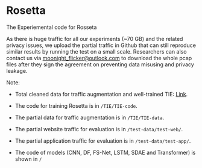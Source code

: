 # Rosetta
The Experiemental code for Rosseta

As there is huge traffic for all our experiments (~70 GB) and the related privacy issues, we upload the partial traffic in Github that can still reproduce similar results by running the test on a small scale. Researchers can also contact us via <moonight_flicker@outlook.com> to download the whole pcap files after they sign the agreement on preventing data misusing and privacy leakage. 

Note:

- Total cleaned data for traffic augmentation and well-trained TIE: [Link](https://drive.google.com/drive/folders/1WXfdj6egfa593sgGWvoNHfULnWOvKeUY?usp=sharing).

- The code for training Rosetta is in `/TIE/TIE-code`.

- The partial data for traffic augmentation is in `/TIE/TIE-data`.

- The partial website traffic for evaluation is in `/test-data/test-web/`.

- The partial application traffic for evaluation is in `/test-data/test-app/`.

- The code of models (CNN, DF, FS-Net, LSTM, SDAE and Transformer) is shown in `/`